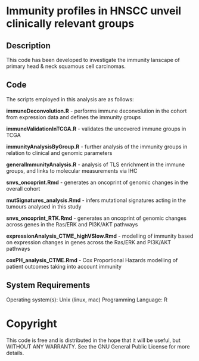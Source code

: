 # Immunity profiles in HNSCC unveil clinically relevant groups

## Description

This code has been developed to investigate the immunity lanscape of primary head & neck squamous cell carcinomas. 

## Code
The scripts employed in this analysis are as follows:

**immuneDeconvolution.R** - performs immune deconvolution in the cohort from expression data and defines the immunity groups

**immuneValidationInTCGA.R** - validates the uncovered immune groups in TCGA

**immunityAnalysisByGroup.R** - further analysis of the immunity groups in relation to clinical and genomic parameters

**generalImmunityAnalysis.R** - analysis of TLS enrichment in the immune groups, and links to molecular measurements via IHC

**snvs_oncoprint.Rmd** - generates an oncoprint of genomic changes in the overall cohort

**mutSignatures_analysis.Rmd** - infers mutational signatures acting in the tumours analysed in this study

**snvs_oncoprint_RTK.Rmd** - generates an oncoprint of genomic changes across genes in the Ras/ERK and PI3K/AKT pathways

**expressionAnalysis_CTME_highVSlow.Rmd** - modelling of immunity based on expression changes in genes across the Ras/ERK and PI3K/AKT pathways

**coxPH_analysis_CTME.Rmd** - Cox Proportional Hazards modelling of patient outcomes taking into account immunity

## System Requirements
Operating system(s): Unix (linux, mac)
Programming Language: R

# Copyright
This code is free and is distributed in the hope that it will be useful, but WITHOUT ANY WARRANTY. See the GNU General Public License for more details.
